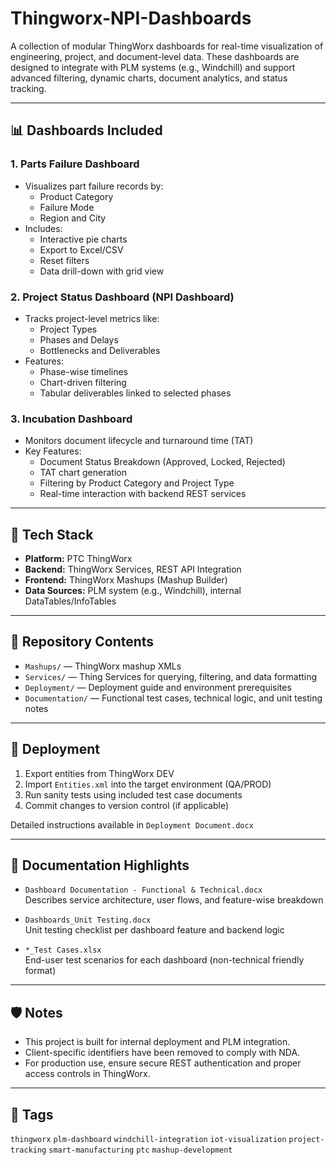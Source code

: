 # Thingworx-NPI-Dashboards
A collection of modular ThingWorx dashboards for real-time visualization of engineering, project, and document-level data. These dashboards are designed to integrate with PLM systems (e.g., Windchill) and support advanced filtering, dynamic charts, document analytics, and status tracking.

---

## 📊 Dashboards Included

### 1. Parts Failure Dashboard
- Visualizes part failure records by:
  - Product Category
  - Failure Mode
  - Region and City
- Includes:
  - Interactive pie charts
  - Export to Excel/CSV
  - Reset filters
  - Data drill-down with grid view

### 2. Project Status Dashboard (NPI Dashboard)
- Tracks project-level metrics like:
  - Project Types
  - Phases and Delays
  - Bottlenecks and Deliverables
- Features:
  - Phase-wise timelines
  - Chart-driven filtering
  - Tabular deliverables linked to selected phases

### 3. Incubation Dashboard
- Monitors document lifecycle and turnaround time (TAT)
- Key Features:
  - Document Status Breakdown (Approved, Locked, Rejected)
  - TAT chart generation
  - Filtering by Product Category and Project Type
  - Real-time interaction with backend REST services

---

## 🔧 Tech Stack

- **Platform:** PTC ThingWorx
- **Backend:** ThingWorx Services, REST API Integration
- **Frontend:** ThingWorx Mashups (Mashup Builder)
- **Data Sources:** PLM system (e.g., Windchill), internal DataTables/InfoTables

---

## 📁 Repository Contents

- `Mashups/` — ThingWorx mashup XMLs
- `Services/` — Thing Services for querying, filtering, and data formatting
- `Deployment/` — Deployment guide and environment prerequisites
- `Documentation/` — Functional test cases, technical logic, and unit testing notes

---

## 🚀 Deployment

1. Export entities from ThingWorx DEV
2. Import `Entities.xml` into the target environment (QA/PROD)
3. Run sanity tests using included test case documents
4. Commit changes to version control (if applicable)

Detailed instructions available in `Deployment Document.docx`

---

## 📄 Documentation Highlights

- `Dashboard Documentation - Functional & Technical.docx`  
  Describes service architecture, user flows, and feature-wise breakdown

- `Dashboards_Unit Testing.docx`  
  Unit testing checklist per dashboard feature and backend logic

- `*_Test Cases.xlsx`  
  End-user test scenarios for each dashboard (non-technical friendly format)

---

## 🛡️ Notes

- This project is built for internal deployment and PLM integration.
- Client-specific identifiers have been removed to comply with NDA.
- For production use, ensure secure REST authentication and proper access controls in ThingWorx.

---

## 🔖 Tags

`thingworx` `plm-dashboard` `windchill-integration` `iot-visualization` `project-tracking` `smart-manufacturing` `ptc` `mashup-development`
